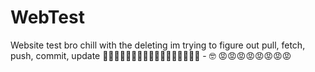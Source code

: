 # WebTest
Website test
bro chill with the deleting im trying to figure out pull, fetch, push, commit, update 🥺🥺🥺🥺🥺🥺🥺🥺🥺🥺🥺🥺🥺🥺🥺🥺🥺 - 🤓 😡😡😡😡😡😡😡😡
